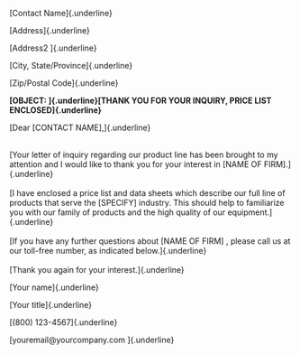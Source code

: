 [Contact Name]{.underline}

[Address]{.underline}

[Address2 ]{.underline}

[City, State/Province]{.underline}

[Zip/Postal Code]{.underline}

**[OBJECT: ]{.underline}[THANK YOU FOR YOUR INQUIRY, PRICE LIST
ENCLOSED]{.underline}**

[Dear \[CONTACT NAME\],]{.underline}

\
[Your letter of inquiry regarding our product line has been brought to
my attention and I would like to thank you for your interest in \[NAME
OF FIRM\].]{.underline}\
\
[I have enclosed a price list and data sheets which describe our full
line of products that serve the \[SPECIFY\] industry. This should help
to familiarize you with our family of products and the high quality of
our equipment.]{.underline}\
\
[If you have any further questions about \[NAME OF FIRM\] , please call
us at our toll-free number, as indicated below.]{.underline}\
\
[Thank you again for your interest.]{.underline}

[Your name]{.underline}

[Your title]{.underline}

[(800) 123-4567]{.underline}

[youremail\@yourcompany.com ]{.underline}
